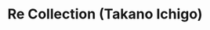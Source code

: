 --- 
title: "Re Collection (Takano Ichigo)"
publishdate: "2019-3-13T16:48:46+02:00"
src: "https://365manga.net/manga/re-collection-takano-ichigo"
image: "https://data.365manga.net/images/thumbnails/24689-re-collection-takano-ichigo.jpg"
description: "In order to remember his forgotten dreams, love, and self, Natsume Kanade, a high school teacher suffering from amnesia, is suddenly visited by a strange man with dark-rimmed glasses who claims to be 'God'."
---
